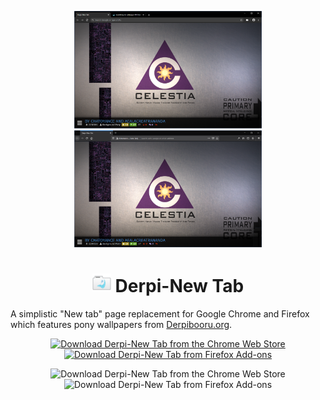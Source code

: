 <p align="center"><img src="https://raw.githubusercontent.com/SeinopSys/Derpi-NewTab/master/screenshots/chrome/3_display.png" alt="Derpi-New Tab Chrome Screenshot" width="300px"> <img src="https://raw.githubusercontent.com/SeinopSys/Derpi-NewTab/master/screenshots/firefox/3_display.png" alt="Derpi-New Tab Firefox Screenshot" width="300px"></p>
<h1 align="center"><img src="https://raw.githubusercontent.com/SeinopSys/Derpi-NewTab/master/derpinewtab/img/64.png" alt="Derpi-New Tab Chrome Screenshot" height="30px"> Derpi-New Tab</h1>

A simplistic "New tab" page replacement for Google Chrome and Firefox which features pony wallpapers from [Derpibooru.org](http://derpibooru.org/).

<p align="center"><a href="https://chrome.google.com/webstore/detail/derpi-new-tab/noggelkbkffdifgemicnanbkghjkoipl"><img src="https://developer.chrome.com/webstore/images/ChromeWebStore_BadgeWBorder_v2_340x96.png" height="60" alt="Download Derpi-New Tab from the Chrome Web Store"></a> <a href="https://addons.mozilla.org/en-US/firefox/addon/derpi-newtab/"><img src="https://addons.cdn.mozilla.net/static/img/addons-buttons/AMO-button_1.png" height="60" alt="Download Derpi-New Tab from Firefox Add-ons"></a></p>

<p align="center"><img alt="Download Derpi-New Tab from the Chrome Web Store" src="https://img.shields.io/chrome-web-store/v/noggelkbkffdifgemicnanbkghjkoipl"> <img alt="Download Derpi-New Tab from Firefox Add-ons" src="https://img.shields.io/amo/v/derpi-newtab"></p>
